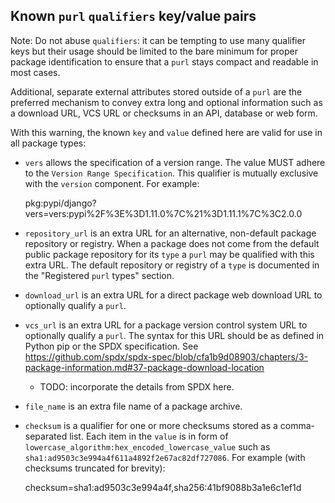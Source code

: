 ## Known `purl` `qualifiers` key/value pairs

Note: Do not abuse `qualifiers`: it can be tempting to use many qualifier
keys but their usage should be limited to the bare minimum for proper package
identification to ensure that a `purl` stays compact and readable in most cases.

Additional, separate external attributes stored outside of a `purl` are the
preferred mechanism to convey extra long and optional information such as a
download URL, VCS URL or checksums in an API, database or web form.

With this warning, the known `key` and `value` defined here are valid for use in
all package types:

- `vers` allows the specification of a version range.
  The value MUST adhere to the `Version Range Specification`.
  This qualifier is mutually exclusive with the `version` component.
  For example:

    pkg:pypi/django?vers=vers:pypi%2F%3E%3D1.11.0%7C%21%3D1.11.1%7C%3C2.0.0

- `repository_url` is an extra URL for an alternative, non-default package
  repository or registry. When a package does not come from the default public
  package repository for its `type` a `purl` may be qualified with this extra
  URL. The default repository or registry of a `type` is documented in the
  "Registered `purl` types" section.

- `download_url` is an extra URL for a direct package web download URL to
  optionally qualify a `purl`.

- `vcs_url` is an extra URL for a package version control system URL to
  optionally qualify a `purl`. The syntax for this URL should be as defined in
  Python pip or the SPDX specification. See
  https://github.com/spdx/spdx-spec/blob/cfa1b9d08903/chapters/3-package-information.md#37-package-download-location

  - TODO: incorporate the details from SPDX here.

- `file_name` is an extra file name of a package archive.

- `checksum` is a qualifier for one or more checksums stored as a
  comma-separated list. Each item in the `value` is in form of
  `lowercase_algorithm:hex_encoded_lowercase_value` such as
  `sha1:ad9503c3e994a4f611a4892f2e67ac82df727086`.
  For example (with checksums truncated for brevity):

    checksum=sha1:ad9503c3e994a4f,sha256:41bf9088b3a1e6c1ef1d
